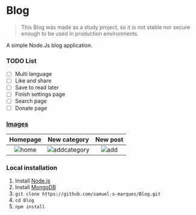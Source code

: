 # Blog
> This Blog was made as a study project, so it is not stable nor secure enough to be used in production environments.

A simple Node.Js blog application.

### TODO List
- [ ] Multi language
- [ ] Like and share
- [ ] Save to read later
- [ ] Finish settings page
- [ ] Search page
- [ ] Donate page

### [Images](https://imgur.com/a/smMON1d)

| Homepage | New category | New post
|:---------------------------------------:|:-----------------------------------:|:-------------------------------:|
| ![home](https://i.imgur.com/QVK8smH.png) | ![addcategory](https://i.imgur.com/Vkt45gG.png) | ![add](https://i.imgur.com/RS0bFwG.png)

### Local installation
1. Install [Node.js](https://nodejs.org/en/)
2. Install [MongoDB](https://www.mongodb.com/)
3. ```git clone https://github.com/samuel-s-marques/Blog.git```
4. ```cd Blog```
5. ```npm install```
